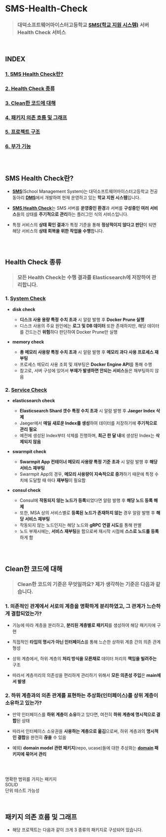 # **SMS-Health-Check**

> ### 대덕소프트웨어마이스터고등학교 [**SMS(학교 지원 시스템)**](https://github.com/DMS-SMS/v1-api-gateway) 서버 **Health Check 서비스**

<br>

## **INDEX**
### [**1. SMS Health Check란?**](#SMS-Health-Check란?)
### [**2. Health Check 종류**](#Health-Check-종류)
### [**3. Clean한 코드에 대해**](#Clean한-코드에-대해)
### [**4. 패키지 의존 흐름 및 그래프**](#패키지-의존-흐름-및-그래프)
### [**5. 프로젝트 구조**](#프로젝트-구조)
### [**6. 부가 기능**](#부가-기능)
##

<br>

## **SMS Health Check란?**
- [**SMS**](https://github.com/DMS-SMS/v1-api-gateway)(School Management System)는 대덕소프트웨어마이스터고등학교 전공 동아리 [**DMS**](https://github.com/DSM-DMS)에서 개발하여 현재 운영하고 있는 **학교 지원 시스템**입니다.

- [**SMS Health Check**](https://github.com/DMS-SMS/v1-health-check)는 SMS 서버를 **운영중인 환경**과 서버를 **구성중인 여러 서비스**들의 상태를 **주기적으로 관리**하는 플러그인 식의 서비스입니다.
- 특정 서비스의 **상태 확인 결과**가 특정 기준을 통해 **정상적이지 않다고 판단**이 되면 해당 서비스의 **상태 회복을 위한 작업을 수행**합니다.
##

<br>

## **Health Check 종류**
> ### **모든 Health Check는 수행 결과를 Elasticsearch에 저장하여 관리합니다.**
### 1. [**System Check**](https://github.com/DMS-SMS/v1-health-check/tree/develop/syscheck)
- **disk check**
    - **디스크 사용 용량 특정 수치 초과** 시 알람 발행 후 **Docker Prune 실행**
    - 디스크 사용의 주요 원인에는 **로그 및 DB 데이터** 또한 존재하지만, 해당 데이터를 건드는건 **위험**하다 판단하여 Docker Prune만 실행

- **memory check**
    - **총 메모리 사용량 특정 수치 초과** 시 알람 발행 후 **메모리 과다 사용 프로세스 재부팅**
    - 프로세스 메모리 사용 조회 및 재부팅은 **Docker Engine API**를 통해 수행
    - 참고로, 서버 구성에 있어서 **부재가 발생하면 안되는 서비스**들은 재부팅하지 않음

### 2. [**Service Check**](https://github.com/DMS-SMS/v1-health-check/tree/develop/srvcheck)
- **elasticsearch check**
    - **Elasticsearch Shard 갯수 특정 수치 초과** 시 알람 발행 후 **Jaeger Index 삭제**
    - Jaeger에서 **매일 새로운 Index를 생성**하여 데이터를 저장하기에 **주기적으로 관리 필요**
    - 예전에 생성된 Index부터 삭제를 진행하며, **최근 한 달 내**에 생성된 Index는 **삭제되지 않음**

- **swarmpit check**
    - **Swarmpit App 컨테이너 메모리 사용량 특정 기준 초과** 시 알람 발행 후 **해당 서비스 재부팅**
    - Swarmpit App의 경우, **메모리 사용량이 지속적으로 증가**하기 때문에 특정 수치에 도달할 때 마다 **재부팅**이 필요함
- **consul check**
    - Consul에 **작동되지 않는 노드가 등록**되었다면 알람 발행 후 **해당 노드 등록 해제**
    - 또한, MSA 상의 서비스별로 **등록된 노드가 존재하지 않는** 경우 알람 발행 후 **해당 서비스 재부팅**
    - 작동되지 않는 노드인지는 해당 노드와 **gRPC 연결 시도**를 통해 판별
    - 노드 부재시에는, **서비스 재부팅**을 함으로써 재시작 시점에 **스스로 노드를 등록**하게 함
##

<br>

## **Clean한 코드에 대해**
> ### **Clean한 코드의 기준**은 무엇일까요? **제가 생각하는 기준**은 다음과 같습니다.
### 1. **의존적인 관계**에서 서로의 **계층**을 명확하게 **분리**하였고, 그 관계가 **느슨하게 결합**되었는가?
- 기능에 따라 계층을 분리하고, **분리된 계층별로 패키지**를 생성하여 해당 패키지에 구현

- 직접적인 **타입의 명시가 아닌 인터페이스**를 통해 느슨한 상하위 계층 간의 의존 관계 형성
- 상위 계층에서, 하위 계층의 **처리 방식을 모른채로** 데이터 처리의 **책임을 빌려주는** 구조
- 따라서 계층끼리의 의존성을 편리하게 관리하기 위해서 **모든 의존성 주입**은 **main에서 발생**

### 2. 하위 계층과의 **의존 관계를 표현하는 추상화**(인터페이스)를 **상위 계층이 소유**하고 있는가?
- 만약 인터페이스를 **하위 계층이 소유**하고 있다면, 여전히 **하위 계층에 명시적으로 결합**된 상태

- 따라서 인터페이스 소유권을 **사용하는 계층으로 옮김**으로써, 하위 계층과의 **명시적인 결합**을 완전히 **끊을** 수 있음
- 예외) **domain model 관련 패키지**(repo, ucase)들에 대한 추상화는 **[domain](https://github.com/DMS-SMS/v1-health-check/tree/develop/domain) 패키지에 묶어서 관리**
##

<br>

명확한 범위를 가지는 패키지  
SOLID  
단위 테스트 가능성  

<br>

## **패키지 의존 흐름 및 그래프**
- 해당 프로젝트는 다음과 같이 크게 3 종류의 패키지로 구성되어 있습니다.

<!-- 
![godepgraph1](https://user-images.githubusercontent.com/48676834/113800510-08960180-9792-11eb-8c5d-a5650ab0799b.png)

![godepgraph2](https://user-images.githubusercontent.com/48676834/113800517-0df34c00-9792-11eb-90ab-d048f3b847a1.png) -->
##
